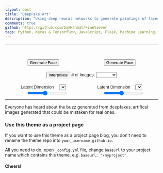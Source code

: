 ```yaml
---
layout: post
title: "DeepFake Art"
description: "Using deep neural networks to generate paintings of faces."
comments: true
github: https://github.com/SamHannat/FineViewer
tags: Python, Keras & Tensorflow, JavaScript, Flask, Machine Learning, Data Visualization 
---
```

 

<script
  src="https://code.jquery.com/jquery-3.4.1.min.js"
  integrity="sha256-CSXorXvZcTkaix6Yvo6HppcZGetbYMGWSFlBw8HfCJo="
  crossorigin="anonymous"></script>

<script src="https://cdn.jsdelivr.net/gh/samhannat/samhannat.github.io@master/assets/js/fineart.js" crossorigin="anonymous" type="text/javascript"></script>


<style type="text/css" onload="initialSetup()">

.tg  {border-collapse:collapse;border-spacing:0; border:none !important;}
.tg td{font-family:Arial, sans-serif;font-size:14px;padding:10px 5px;overflow:hidden;word-break:normal;border:none !important;}
.tg th{font-family:Arial, sans-serif;font-size:14px;font-weight:normal;padding:10px 5px;overflow:hidden;word-break:normal;border:none !important;}
.tg .tg-c3ow{text-align:center;vertical-align:top;border:none !important;}
#interpolationNum {display:inline-block;width:4em; padding-left:5em;}
#leftdimension, #rightdimension, #leftslider, #rightslider {display: inline-block; margin-left:1em;}
#leftslider, #rightslider {
  margin-left:2em;
}
</style>
<table class="tg">
  <tr>
    <th class="tg-c3ow"><img id="leftimage" src=""/></th>
    <th class="tg-c3ow"><img id="rightimage" src=""/></th>
  </tr>
  <tr>
    <td class="tg-c3ow" colspan="2"><img id="interpolation" src=""/></td>
  </tr>
  <tr>
    <td class="tg-c3ow"><button onclick="getRandomFace(setLeft)">Generate Face</button></td>
    <td class="tg-c3ow"><button onclick="getRandomFace(setRight)">Generate Face</button></td>
  </tr>
  <tr>
    <td class="tg-c3ow" colspan="2">
    	<button onclick="interpolation(setInterpolation)">Interpolate</button> 
    	# of Images: <select value="10" id="interpolationNum">
    		<option>3</option>
    		<option>4</option>
    		<option>5</option>
    		<option>6</option>
    		<option>7</option>
    		<option>8</option>
    		<option>9</option>
    		<option selected>10</option>
    		<option>11</option>
    		<option>12</option>
    		<option>13</option>
    		<option>14</option>
    		<option>15</option>
    	</select>
    </td>
  </tr>
  <tr>
  	<td class="tg-c3ow" ><span>Latent Dimension</span>
  		<select value="10" id="leftdimension" onchange="getScalerValue(setScalerValue, 'left')">
    	</select>
  		<input id="leftslider" type="range" min="1" max="10" value="5" onchange="changeLatent(setLatent, 'left')">
  	</td>
  	<td class="tg-c3ow" ><span>Latent Dimension</span>
  		<select value="10" id="rightdimension" onchange="getScalerValue(setScalerValue, 'right')">
    	</select>
  		<input id="rightslider" type="range" min="1" max="10" value="5" onchange="changeLatent(setLatent, 'right')">
  	</td>
  </tr>
</table>

Everyone has heard about the buzz generated from deepfakes, artifical images generated that could be mistaken for real ones. 


### Use this theme as a project page

If you want to use this theme as a project page blog, you don't need to rename the theme repo into `your_username.github.io`.

All you need to do, open `_config.yml` file, change `baseurl` to your project name which contains this theme, e.g. `baseurl: "/myproject"`.

#### Cheers!
